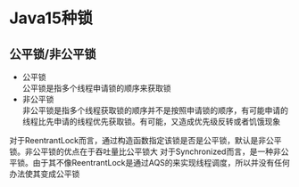 # Java15种锁

## 公平锁/非公平锁

* 公平锁  
    公平锁是指多个线程申请锁的顺序来获取锁
* 非公平锁  
    非公平锁是指多个线程获取锁的顺序并不是按照申请锁的顺序，有可能申请的线程比先申请的线程优先获取锁。有可能，又造成优先级反转或者饥饿现象

对于ReentrantLock而言，通过构造函数指定该锁是否是公平锁，默认是非公平锁。非公平锁的优点在于吞吐量比公平锁大
对于Synchronized而言，是一种非公平锁。由于其不像ReentrantLock是通过AQS的来实现线程调度，所以并没有任何办法使其变成公平锁

